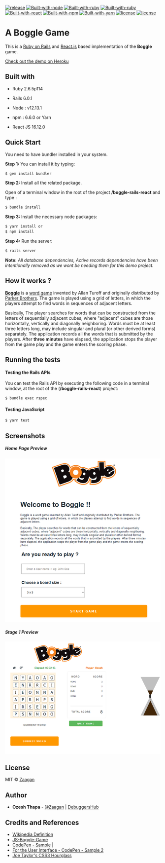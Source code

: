 [![release](https://img.shields.io/badge/release-v1.0-blue)](https://github.com/zaagan/boggle-rails-react) [![Built-with-node](https://img.shields.io/badge/node-12.13.1-blue)](https://github.com/zaagan/boggle-rails-react) [![Built-with-ruby](https://img.shields.io/badge/ruby-2.6.5-brightgreen)](https://github.com/zaagan/boggle-rails-react) [![Built-with-ruby](https://img.shields.io/badge/rails-6.0.1-brightgreen)](https://github.com/zaagan/boggle-rails-react) [![Built-with-react](https://img.shields.io/badge/react-16.12.0-brightgreen)](https://github.com/zaagan/boggle-rails-react) [![Built-with-npm](https://img.shields.io/badge/npm-6.6.0-brightgreen)](https://github.com/zaagan/boggle-rails-react) [![Built-with-yarn](https://img.shields.io/badge/yarn-1.21.1-brightgreen)](https://github.com/zaagan/boggle-rails-react) [![license](https://img.shields.io/badge/license-MIT-green)](https://github.com/zaagan/boggle-rails-react) [![license](https://img.shields.io/badge/build-passing-green)](https://github.com/zaagan/boggle-rails-react) 


# A Boggle Game

This is a [Ruby on Rails](https://rubyonrails.org/) and [React.js](https://reactjs.org/) based implementation of the **Boggle** game.



[Check out the demo on Heroku](https://ruby-react-boggle.herokuapp.com/)



## Built with

- Ruby 2.6.5p114

- Rails 6.0.1

- Node : v12.13.1 

- npm : 6.6.0 or Yarn

- React JS 16.12.0

  

## Quick Start

You need to have bundler installed in your system.

**Step 1:** You can install it by typing:

```bash
$ gem install bundler
```



**Step 2:** Install all the related package.

Open of a terminal window in the root of the project **/boggle-rails-react** and type :

```bash
$ bundle install
```



**Step 3:** Install the necessary node packages:

```bash
$ yarn install or 
$ npm install
```



**Step 4:** Run the server:

```bash
$ rails server
```



**Note:**  *All database dependencies, Active records dependencies have been intentionally removed as we wont be needing them for this demo project.*



## How it works ?

[**Boggle**](https://en.wikipedia.org/wiki/Boggle) is a [word game](https://en.wikipedia.org/wiki/Word_game) invented by Allan Turoff and originally distributed by [Parker Brothers](https://en.wikipedia.org/wiki/Parker_Brothers). The game is played using a grid of letters, in which the players attempt to find words in sequences of adjacent letters. 



Basically, The player searches for words that can be constructed from the letters of sequentially adjacent cubes, where "adjacent" cubes are those  horizontally, vertically and diagonally neighboring. Words must be at  least three letters long, may include singular and plural (or other derived forms) separately. The application records all the words that is submitted by the players. After **three minutes** have elapsed, the application stops the player from the game play and the game enters the scoring phase. 



## Running the tests



#### Testing the Rails APIs

You can test the Rails API by executing the following code in a terminal window, at the root of the (**/boggle-rails-react**) project:

```bash
$ bundle exec rspec
```



#### Testing JavaScript

```bash
$ yarn test
```



## Screenshots

##### Home Page  Preview

<img src="resources\home.png" alt="Home Page" style="zoom: 80%;" />



##### Stage 1 Preview

![Stage 1](resources/stage1.png)







## License

MIT © [Zaagan](https://github.com/zaagan) 



## Author

- **Ozesh Thapa** - [@Zaagan](https://github.com/zaagan)  | [DebuggersHub](https://www.debuggershub.com/)



## Credits and References

- [Wikipedia Definition](https://en.wikipedia.org/wiki/Boggle)
- [JS-Boggle-Game](https://github.com/zhouyuhang/JS-Boggle-Game)
- [CodePen - Sample](https://codepen.io/jbalesteri/pen/yYeozq) |
- [For the User Interface - CodePen - Sample 2](https://codesandbox.io/s/github/leannezhang/boggle-game/tree/master/?from-embed)
- [Joe Taylor's CSS3 Hourglass](https://codepen.io/joekarma/pen/gjxyF)

